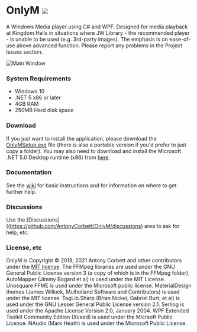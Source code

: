 # OnlyM <img src="https://ci.appveyor.com/api/projects/status/0yvavr01rax9cus9?svg=true">

A Windows Media player using C# and WPF. Designed for media playback at Kingdom Halls in situations where JW Library - the recommended player - is unable to be used (e.g. 3rd-party images). The emphasis is on ease-of-use above advanced function. Please report any problems in the Project Issues section.

![Main Window](http://cv8.org.uk/soundbox/OnlyM/Images/MainWindow.png)

### System Requirements

* Windows 10
* .NET 5 x86 or later
* 4GB RAM
* 250MB Hard disk space

### Download

If you just want to install the application, please download the [OnlyMSetup.exe](https://github.com/AntonyCorbett/OnlyM/releases/latest) file (there is also a portable version if you'd prefer to just copy a folder). You may also need to download and install the Microsoft .NET 5.0 Desktop runtime (x86) from [here](https://dotnet.microsoft.com/download/dotnet/5.0/runtime).

### Documentation

See the [wiki](https://github.com/AntonyCorbett/OnlyM/wiki) for basic instructions and for information on where to get further help.

### Discussions

Use the [Discussions]((https://github.com/AntonyCorbett/OnlyM/discussions) area to ask for help, etc.

### License, etc

OnlyM is Copyright &copy; 2018, 2021 Antony Corbett and other contributors under the [MIT license](LICENSE). The FFMpeg libraries are used under the GNU General Public License version 3 (a copy of which is in the FFMpeg folder). AutoMapper (Jimmy Bogard et al) is used under the MIT License. Unosquare FFME is used under the Microsoft public license. MaterialDesign themes (James Willock, Mulholland Software and Contributors) is used under the MIT license. TagLib.Sharp (Brian Nickel, Gabriel Burt, et al) is used under the GNU Lesser General Public License version 2.1. Serilog is used under the Apache License Version 2.0, January 2004. WPF Extended Toolkit Community Edition (Xceed) is used under the Micrsoft Public Licence. NAudio (Mark Heath) is used under the Microsoft Public License.
